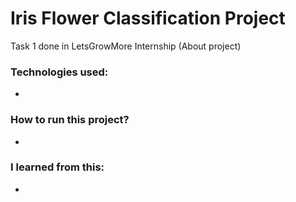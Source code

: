 # Iris Flower Classification Project
Task 1 done in LetsGrowMore Internship
(About project)
### Technologies used:
- 
### How to run this project?
- 
### I learned from this: 
- 

